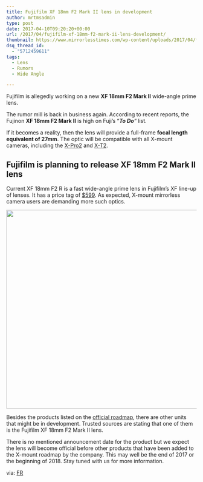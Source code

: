 ```yaml
---
title: Fujifilm XF 18mm F2 Mark II lens in development
author: mrtmsadmin
type: post
date: 2017-04-10T09:20:20+00:00
url: /2017/04/fujifilm-xf-18mm-f2-mark-ii-lens-development/
thumbnail: https://www.mirrorlesstimes.com/wp-content/uploads/2017/04/fujifilm-xf-18mm-f2-mark-ii.jpg
dsq_thread_id:
  - "5712459611"
tags:
  - Lens
  - Rumors
  - Wide Angle

---
```

Fujifilm is allegedly working on a new **XF 18mm F2 Mark II** wide-angle prime lens.

The rumor mill is back in business again. According to recent reports, the Fujinon **XF 18mm F2 Mark II** is high on Fuji’s “_**To Do**“_ list.

If it becomes a reality, then the lens will provide a full-frame **focal length equivalent of 27mm**. The optic will be compatible with all X-mount cameras, including the [X-Pro2][1] and [X-T2][2].<!--more-->

## Fujifilm is planning to release XF 18mm F2 Mark II lens

Current XF 18mm F2 R is a fast wide-angle prime lens in Fujifilm’s XF line-up of lenses. It has a price tag of <a href="http://amzn.to/2mR7nN4" target="_blank" rel="nofollow">$599</a>. As expected, X-mount mirrorless camera users are demanding more such optics.

[<img class="aligncenter size-full wp-image-1082" src="https://i1.wp.com/www.mirrorlesstimes.com/wp-content/uploads/2017/04/fujifilm-xf-18mm-f2-mark-ii.jpg?resize=600%2C525&#038;ssl=1" alt="" width="600" height="525" srcset="https://i1.wp.com/www.mirrorlesstimes.com/wp-content/uploads/2017/04/fujifilm-xf-18mm-f2-mark-ii.jpg?w=845&ssl=1 845w, https://i1.wp.com/www.mirrorlesstimes.com/wp-content/uploads/2017/04/fujifilm-xf-18mm-f2-mark-ii.jpg?resize=300%2C263&ssl=1 300w, https://i1.wp.com/www.mirrorlesstimes.com/wp-content/uploads/2017/04/fujifilm-xf-18mm-f2-mark-ii.jpg?resize=768%2C673&ssl=1 768w" sizes="(max-width: 600px) 100vw, 600px" data-recalc-dims="1" />][3]

Besides the products listed on the [official roadmap][4], there are other units that might be in development. Trusted sources are stating that one of them is the Fujifilm XF 18mm F2 Mark II lens.

There is no mentioned announcement date for the product but we expect the lens will become official before other products that have been added to the X-mount roadmap by the company. This may well be the end of 2017 or the beginning of 2018. Stay tuned with us for more information.

via: <a title="Fujinon XF18mmF2 rumor" href="http://www.fujirumors.com/fujifilm-working-on-a-xf-18mm-f2-mk-ii-lens-srp/" target="_blank" rel="nofollow">FR</a>

 [1]: https://www.mirrorlesstimes.com/2017/01/fujifilm-x-pro2-graphite-x-t2-graphite-silver-edition/
 [2]: https://www.mirrorlesstimes.com/2016/07/fujifilm-x-t2/
 [3]: https://i1.wp.com/www.mirrorlesstimes.com/wp-content/uploads/2017/04/fujifilm-xf-18mm-f2-mark-ii.jpg?ssl=1
 [4]: https://www.dailycameranews.com/2017/02/fujifilm-2018-x-mount-lens-roadmap/